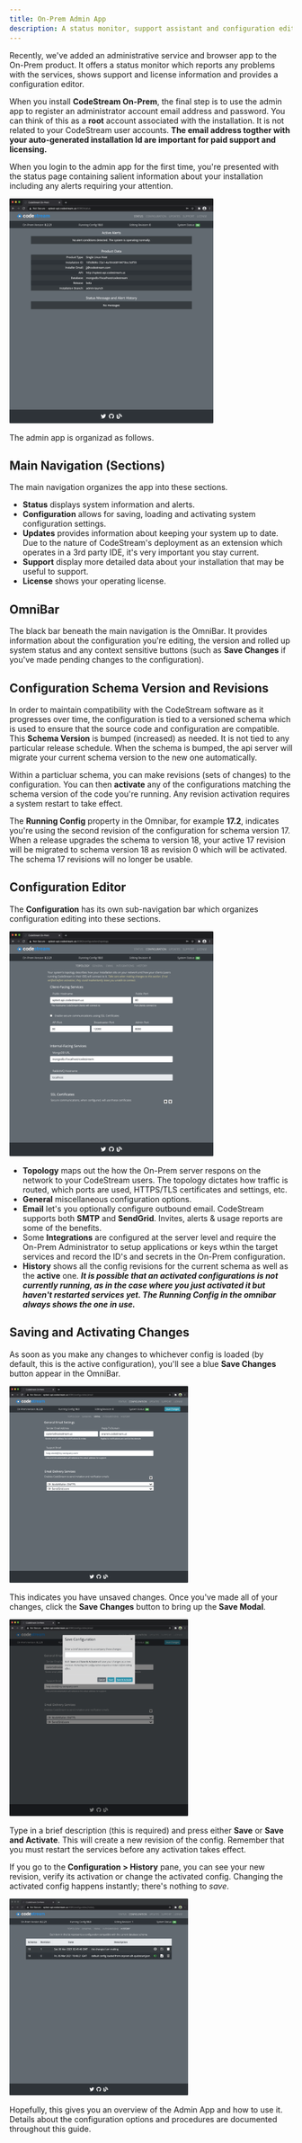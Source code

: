 ```yaml
---
title: On-Prem Admin App
description: A status monitor, support assistant and configuration editor.
---
```


Recently, we've added an administrative service and browser app to the On-Prem
product. It offers a status monitor which reports any problems with the
services, shows support and license information and provides a configuration
editor.

When you install **CodeStream On-Prem**, the final step is to use the admin app
to register an administrator account email address and password. You can think
of this as a **root** account associated with the installation. It is not
related to your CodeStream user accounts. **The email address togther with your
auto-generated installation Id are important for paid support and licensing.**

When you login to the admin app for the first time, you're presented with the
status page containing salient information about your installation including
any alerts requiring your attention.

<img src="assets/images/adminapp/orig/Status.png" height="400" />

<br />

The admin app is organizad as follows.

## Main Navigation (Sections)

The main navigation organizes the app into these sections.

*	**Status** displays system information and alerts.
*   **Configuration** allows for saving, loading and activating system
    configuration settings.
*   **Updates** provides information about keeping your system up to date. Due
    to the nature of CodeStream's deployment as an extension which operates in a
    3rd party IDE, it's very important you stay current.
*   **Support** display more detailed data about your installation that may be
    useful to support.
*	**License** shows your operating license.


## OmniBar

The black bar beneath the main navigation is the OmniBar. It provides
information about the configuration you're editing, the version and rolled up
system status and any context sensitive buttons (such as **Save Changes** if
you've made pending changes to the configuration).

## Configuration Schema Version and Revisions

In order to maintain compatibility with the CodeStream software as it progresses
over time, the configuration is tied to a versioned schema which is used to
ensure that the source code and configuration are compatible. This **Schema
Version** is bumped (increased) as needed. It is not tied to any particular
release schedule. When the schema is bumped, the api server will migrate your
current schema version to the new one automatically.

Within a particluar schema, you can make revisions (sets of changes) to the
configuration. You can then **activate** any of the configurations matching the
schema version of the code you're running. Any revision activation requires a
system restart to take effect.

The **Running Config** property in the Omnibar, for example **17.2**, indicates
you're using the second revision of the configuration for schema version 17.
When a release upgrades the schema to version 18, your active 17 revision will
be migrated to schema version 18 as revision 0 which will be activated. The
schema 17 revisions will no longer be usable.

## Configuration Editor

The **Configuration** has its own sub-navigation bar which organizes
configuration editing into these sections.

 <img src="assets/images/adminapp/orig/CfgTopology.png" height="400" />

<br />

*   **Topology** maps out the how the On-Prem server respons on the network to
    your CodeStream users. The topology dictates how traffic is routed, which
    ports are used, HTTPS/TLS certificates and settings, etc.
*	**General** miscellaneous configuration options.
*   **Email** let's you optionally configure outbound email. CodeStream supports
    both **SMTP** and **SendGrid**. Invites, alerts & usage reports are some of
    the benefits.
*   Some **Integrations** are configured at the server level and require the
    On-Prem Administrator to setup applications or keys wthin the target
    services and record the ID's and secrets in the On-Prem configuration.
*   **History** shows all the config revisions for the current schema as well as
    the **active** one. **_It is possible that an activated configurations is
    not currently running, as in the case where you just activated it but
    haven't restarted services yet.  The Running Config in the omnibar always
    shows the one in use._**


## Saving and Activating Changes

As soon as you make any changes to whichever config is loaded (by default, this
is the active configuration), you'll see a blue **Save Changes** button appear
in the OmniBar.

 <img src="assets/images/adminapp/orig/Saving 1.png" height="350" />

<br />

This indicates you have unsaved changes. Once you've made all of your changes,
click the **Save Changes** button to bring up the **Save Modal**.

 <img src="assets/images/adminapp/orig/Saving 3.png" height="350" />

<br />

Type in a brief description (this is required) and press either **Save** or
**Save and Activate**. This will create a new revision of the config. Remember
that you must restart the services before any activation takes effect.

If you go to the **Configuration > History** pane, you can see your new
revision, verify its activation or change the activated config.  Changing the
activated config happens instantly; there's nothing to _save_.

 <img src="assets/images/adminapp/orig/Saving 5.png" height="350" />

<br />

Hopefully, this gives you an overview of the Admin App and how to use it.
Details about the configuration options and procedures are documented throughout
this guide.
